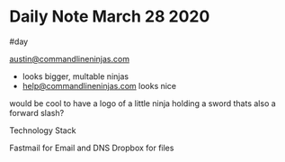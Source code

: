 # Daily Note March 28 2020
#day

austin@commandlineninjas.com
- looks bigger, multable ninjas
- help@commandlineninjas.com looks nice

would be cool to have a logo of a little ninja holding a sword thats also a forward slash?

Technology Stack

Fastmail for Email and DNS
Dropbox for files
